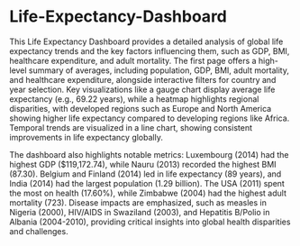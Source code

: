 # Life-Expectancy-Dashboard

This Life Expectancy Dashboard provides a detailed analysis of global life expectancy trends and the key factors influencing them, such as GDP, BMI, healthcare expenditure, and adult mortality. The first page offers a high-level summary of averages, including population, GDP, BMI, adult mortality, and healthcare expenditure, alongside interactive filters for country and year selection. Key visualizations like a gauge chart display average life expectancy (e.g., 69.22 years), while a heatmap highlights regional disparities, with developed regions such as Europe and North America showing higher life expectancy compared to developing regions like Africa. Temporal trends are visualized in a line chart, showing consistent improvements in life expectancy globally.

The dashboard also highlights notable metrics: Luxembourg (2014) had the highest GDP ($119,172.74), while Nauru (2013) recorded the highest BMI (87.30). Belgium and Finland (2014) led in life expectancy (89 years), and India (2014) had the largest population (1.29 billion). The USA (2011) spent the most on health (17.60%), while Zimbabwe (2004) had the highest adult mortality (723). Disease impacts are emphasized, such as measles in Nigeria (2000), HIV/AIDS in Swaziland (2003), and Hepatitis B/Polio in Albania (2004-2010), providing critical insights into global health disparities and challenges.
